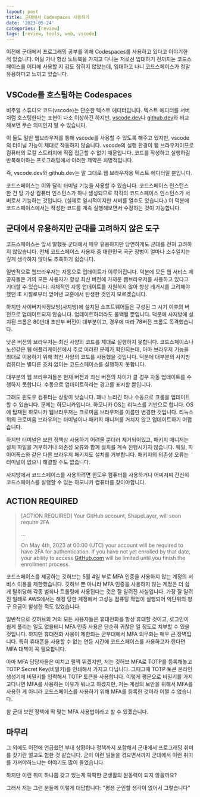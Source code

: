 ```yaml
---
layout: post
title: 군대에서 Codespaces 사용하기
date: '2023-05-24'
categories: [review]
tags: [review, tools, web, vscode]
---
```


이전에 군대에서 프로그래밍 공부를 위해 Codespaces를 사용하고 있다고 이야기한 적 있습니다. 어딜 가나 항상 노트북을 가지고 다니는 저로선 입대하기 전까지는 코드스페이스를 어디에 사용할 지 감도 잡히지 않았는데, 입대하고 나니 코드스페이스가 정말 유용하다고 느끼고 있습니다.

## VSCode를 호스팅하는 Codespaces

비주얼 스튜디오 코드(vscode)는 단순한 텍스트 에디터입니다. 텍스트 에디터를 서버처럼 호스팅한다는 표현이 다소 이상하긴 하지만, [vscode.dev](http://vscode.dev)나 [github.dev](http://github.dev)와 비교해보면 무슨 의미인지 알 수 있습니다.

이 둘도 일반 웹브라우저를 통해 vscode를 사용할 수 있도록 해주고 있지만, vscode의 터미널 기능이 제대로 작동하지 않습니다. vscode의 실행 환경이 웹 브라우저이므로 컴퓨터의 로컬 스토리지에 직접 접근할 수 없기 때문입니다. 코드를 작성하고 실행하길 반복해야하는 프로그래밍에서 이러한 제약은 치명적입니다.

즉, vscode.dev와 github.dev는 말 그대로 웹 브라우저용 텍스트 에디터일 뿐입니다.

코드스페이스는 이와 달리 터미널 기능을 사용할 수 있습니다. 코드스페이스 인스턴스 한 건 당 가상 컴퓨터 인스턴스가 하나 생성되므로 각각의 코드스페이스 인스턴스가 서버로서 기능하는 것입니다. (실제로 일시적이지만 서버를 열수도 있습니다.) 이 덕분에 코드스페이스에서는 작성한 코드를 계속 실행해보면서 수정하는 것이 가능합니다.

## 군대에서 유용하지만 군대를 고려하지 않은 도구

코드스페이스는 앞서 말했듯 군대에서 매우 유용하지만 당연하게도 군대를 전혀 고려하지 않았습니다. 전체 코드스페이스 사용자 중 대한민국 국군 장병이 얼마나 소수일지는 깊게 생각하지 않아도 추측하기 쉽습니다.

일반적으로 웹브라우저는 자동으로 업데이트가 이루어집니다. 덕분에 모든 웹 서비스 제공자들은 거의 모든 사용자가 항상 최신 버전에 가까운 웹브라우저를 사용하고 있다고 기대할 수 있습니다. 자체적인 자동 업데이트를 지원하지 않아 항상 레거시를 고려해야 했던 IE 시절로부터 얻어낸 교훈에서 탄생한 것인지 모르겠습니다.

하지만 사이버지식정보방(사지방)에 설치된 소프트웨어들은 구성된 그 시기 이후의 버전으로 업데이트되지 않습니다. 업데이트하더라도 롤백될 뿐입니다. 덕분에 사지방에 설치된 크롬은 80번대 초반부 버전이 대부분이고, 경우에 따라 78버전 크롬도 목격했습니다.

낮은 버전의 브라우저는 최신 사양의 코드를 제대로 실행하지 못합니다. 코드스페이스나 노션같은 웹 애플리케이션에서 주로 이러한 문제가 확인되는데, 아마 브라우저 기능을 최대로 이용하기 위해 최신 사양의 코드를 사용했을 것입니다. 덕분에 대부분의 사지방 컴퓨터는 별다른 조치 없이는 코드스페이스를 실행하지 못합니다.

대부분의 웹 브라우저들은 현재 버전과 최신 버전의 차이가 클 경우 자동 업데이트를 수행하지 못합니다. 수동으로 업데이트하라는 경고를 표시할 뿐입니다.

그래도 윈도우 컴퓨터는 상황이 낫습니다. 꽤나 느리긴 하나 수동으로 크롬을 업데이트할 수 있습니다. 문제는 하모니카입니다. 하모니카 OS는 리눅스를 기반으로 합니다. OS에 탑재된 하모니카 웹브라우저는 크로미움 브라우저를 이름만 변경한 것입니다. 리눅스 위의 크로미움 브라우저는 터미널이나 패키지 매니저를 거치지 않고 업데이트하기 어렵습니다.

하지만 터미널은 보안 정책상 사용하기 어려울 뿐더러 제거되어있고, 패키지 매니저는 설치 파일을 거부하거나 의존성 오류와 함께 설치를 계속 진행시키지 않습니다. 웨일, 파이어폭스와 같은 다른 브라우저 패키지도 설치를 거부합니다. 패키지의 의존성 오류는 터미널이 없으니 해결할 수도 없습니다.

사지방에서 코드스페이스를 사용하려면 윈도우 컴퓨터를 사용하거나 어찌저찌 간신히 코드스페이스를 실행할 수 있는 하모니카 컴퓨터를 찾아야합니다.

## ACTION REQUIRED

> [ACTION REQUIRED] Your GitHub account, ShapeLayer, will soon require 2FA
>  
>  …
>  
> On May 4th, 2023 at 00:00 (UTC) your account will be required to have 2FA for authentication. If you have not yet enrolled by that date, your ability to access [GitHub.com](http://github.com/) will be limited until you finish the enrollment process.  

코드스페이스를 제공하는 깃허브는 5월 4일 부로 MFA 인증을 사용하지 않는 계정의 서비스 이용을 제한했습니다. 깃허브 뿐 아니라 MFA 인증을 사용하지 않는 계정은 더 쉽게 탈취당해 각종 범죄나 트롤링에 사용된다는 것은 잘 알려진 사실입니다. 가장 잘 알려진 일례로 AWS에서는 해킹 당한 계정에서 고성능 컴퓨팅 작업이 실행되어 억단위의 청구 요금이 발생한 적도 있었습니다.

일반적으로 깃허브의 거의 모든 사용자들은 휴대전화를 항상 휴대할 것이고, 로그인이 쉽게 풀리는 일도 없을테니 MFA 인증 사용은 단순히 귀찮은 일 정도로 치부할 수 있을 것입니다. 하지만 휴대전화 사용이 제한되는 군부대에서 MFA 의무화는 매우 큰 장벽입니다. 특히 휴대폰을 사용할 수 없는 연등 시간에 코드스페이스를 사용하고자 한다면 MFA 대책이 꼭 필요합니다.

아마 MFA 담당자들은 미치고 펄쩍 뛰겠지만, 저는 깃허브 MFA로 TOTP를 등록해놓고 TOTP Secret Key(비밀키)를 인쇄해서 가지고 다닙니다. 그때그때 TOTP 토큰 온라인 생성기에 비밀키를 입력해서 TOTP 토큰을 사용합니다. 이렇게 평문으로 비밀키를 가지고다니면 MFA를 사용하는 이유가 뭐냐고 하겠지만, 저는 계정의 보안을 위해서 MFA를 사용한 게 아니라 코드스페이스를 사용하기 위해 MFA를 등록한 것이라 어쩔 수 없습니다.

참 군대 보안 정책에 딱 맞는 MFA 사용법이라고 할 수 있겠습니다.

## 마무리

그 외에도 이전에 언급했던 부대 상황이나 정책까지 포함해서 군대에서 프로그래밍 취미를 갖기란 멀고도 험한 것 같습니다. 굳이 이런 일들을 겪으면서까지 군대에서 이런 취미를 가져야하느냐는 이야기도 많이 들었습니다.

하지만 이런 취미 하나쯤 갖고 있는게 팍팍한 군생활의 원동력이 되지 않을까요?

그래서 저는 그런 분들께 이렇게 대답합니다: "평생 군인할 생각이 없어서 그렇습니다"
